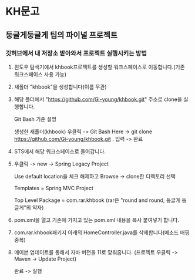 # KH문고
둥글게둥글게 팀의 파이널 프로젝트
---
### 깃허브에서 내 저장소 받아와서 프로젝트 실행시키는 방법
1. 윈도우 탐색기에서 khbook프로젝트를 생성할 워크스페이스로 이동합니다.(기존 워크스페이스 사용 가능)

2. 새폴더 "khbook"을 생성합니다(이름 무관)

3. 해당 폴더에서 "https://github.com/Gi-young/khbook.git" 주소로 clone을 실행합니다.

    Git Bash 기준 설명
    
    생성한 새폴더(khbook) 우클릭 -> Git Bash Here -> git clone https://github.com/Gi-young/khbook.git . 입력 -> 완료

4. STS에서 해당 워크스페이스로 들어갑니다.

5. 우클릭 -> new -> Spring Legacy Project

    Use default location을 체크 해제하고 Browse -> clone한 디렉토리 선택
    
    Templates = Spring MVC Project
    
    Top Level Package = com.rar.khbook (rar은 "round and round, 둥글게 둥글게"의 약자)

6. pom.xml을 열고 기존에 가지고 있는 pom.xml 내용을 복사 붙여넣기 합니다.

7. com.rar.khbook패키지 아래의 HomeController.java를 삭제합니다(메소드 매핑 중복)

8. 메이븐 업데이트를 통해서 자바 버전을 11로 맞춰줍니다. (프로젝트 우클릭 -> Maven -> Update Project)

    완료 -> 실행

